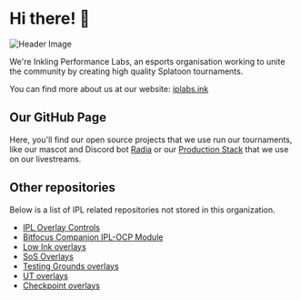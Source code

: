 # Hi there! 👋

![Header Image](https://iplabs.ink/images/orgBanner.png)

We're Inkling Performance Labs, an esports organisation working to unite the community by creating high quality Splatoon tournaments.

You can find more about us at our website: [iplabs.ink](https://iplabs.ink)

## Our GitHub Page

Here, you'll find our open source projects that we use run our tournaments, like our mascot and Discord bot [Radia](https://github.com/IPLSplatoon/Radia) or our [Production Stack](https://github.com/IPLSplatoon/Radia-Productions) that we use on our livestreams.

## Other repositories

Below is a list of IPL related repositories not stored in this organization.

- [IPL Overlay Controls](https://github.com/inkfarer/ipl-overlay-controls)
- [Bitfocus Companion IPL-OCP Module](https://github.com/bitfocus/companion-module-ipl-ocp/tree/main)
- [Low Ink overlays](https://github.com/inkfarer/low-ink-overlays)
- [SoS Overlays](https://github.com/inkfarer/sos-overlays)
- [Testing Grounds overlays](https://github.com/inkfarer/ut-overlays)
- [UT overlays](https://github.com/inkfarer/ut-overlays)
- [Checkpoint overlays](https://github.com/inkfarer/checkpoint-overlays)

